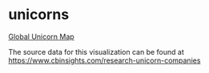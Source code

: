 # unicorns

<a href="http://159.65.184.225/unicorns/globalUnicornMap.html" target="_blank">Global Unicorn Map</a>

The source data for this visualization can be found at https://www.cbinsights.com/research-unicorn-companies
